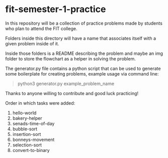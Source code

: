 # fit-semester-1-practice

In this repository will be a collection of practice
problems made by students who plan to attend the FIT
college.

Folders inside this directory will have a name that
associates itself with a given problem inside of it.

Inside those folders is a README describing the problem 
and maybe an img folder to store the flowchart as a 
helper in solving the problem.

The generator.py file contains a python script that
can be used to generate some boilerplate for creating
problems, example usage via command line:

> python3 generator.py example_problem_name

Thanks to anyone willing to contribute and good luck
practicing!


Order in which tasks were added:
1. hello-world
2. bakery-helper
3. senads-time-of-day
4. bubble-sort
5. insertion-sort
6. bonneys-movement
7. selection-sort
8. convert-to-binary